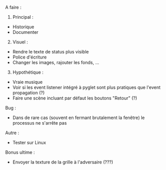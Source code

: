 A faire :


1. Principal :
- Historique
- Documenter

2. Visuel :
- Rendre le texte de status plus visible
- Police d'écriture
- Changer les images, rajouter les fonds, ...

3. Hypothétique :
- Vraie musique
- Voir si les event listener intégré à pyglet sont plus pratiques que l'event propagation (?)
- Faire une scène incluant par défaut les boutons "Retour" (?)


Bug : 
- Dans de rare cas (souvent en fermant brutalement la fenêtre) le processus ne s'arrête pas


Autre :
- Tester sur Linux


Bonus ultime : 
- Envoyer la texture de la grille à l'adversaire (???)